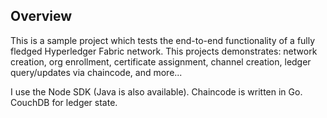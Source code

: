 ## Overview
This is a sample project which tests the end-to-end functionality of a fully fledged Hyperledger Fabric network.
This projects demonstrates: network creation, org enrollment, certificate assignment, channel creation, ledger query/updates via chaincode, and more...

I use the Node SDK (Java is also available).
Chaincode is written in Go.
CouchDB for ledger state.

